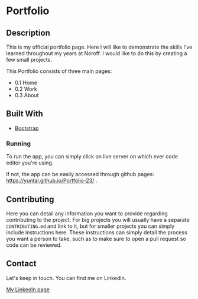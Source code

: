 # Portfolio


## Description

This is my official portfolio page. Here I will like to demonstrate the skills I've learned throughout my years at Noroff. I would like to do this by creating a few small projects. 


This Portfolio consists of three main pages:

- 0.1 Home
- 0.2 Work
- 0.3 About

## Built With

- [Bootstrap](https://getbootstrap.com)


### Running

To run the app, you can simply click on live server on which ever code editor you're using.

If not, the app can be easily accessed through github pages: https://yuntal.github.io/Portfolio-23/ .


## Contributing

Here you can detail any information you want to provide regarding contributing to the project. For big projects you will usually have a separate `CONTRIBUTING.md` and link to it, but for smaller projects you can simply include instructions here. These instructions can simply detail the process you want a person to take, such as to make sure to open a pull request so code can be reviewed.

## Contact

Let's keep in touch. You can find me on LinkedIn.

[My LinkedIn page](https://www.linkedin.com/in/yunus-talay-324074191/)


